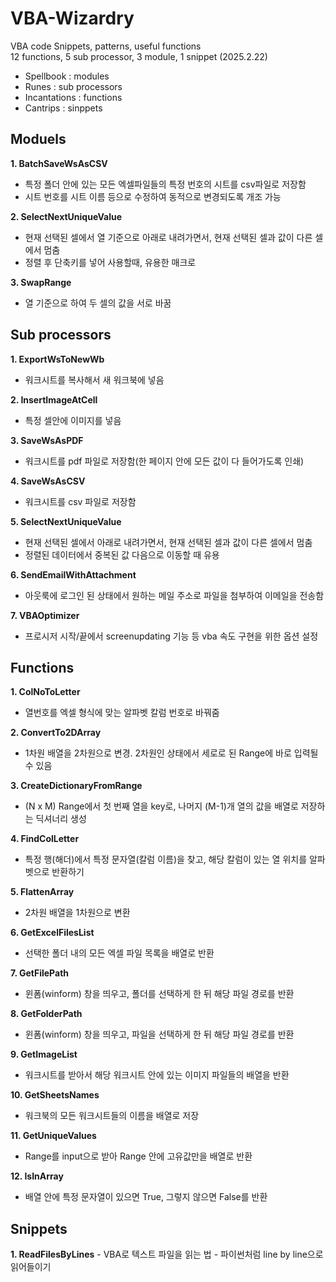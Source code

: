 # VBA-Wizardry
VBA code Snippets, patterns, useful functions <br>
12 functions, 5 sub processor, 3 module, 1 snippet (2025.2.22)

- Spellbook : modules
- Runes : sub processors
- Incantations : functions
- Cantrips : sinppets

## Moduels
**1. BatchSaveWsAsCSV**
  - 특정 폴더 안에 있는 모든 엑셀파일들의 특정 번호의 시트를 csv파일로 저장함
  - 시트 번호를 시트 이름 등으로 수정하여 동적으로 변경되도록 개조 가능

**2. SelectNextUniqueValue**
  - 현재 선택된 셀에서 열 기준으로 아래로 내려가면서, 현재 선택된 셀과 값이 다른 셀에서 멈춤
  - 정렬 후 단축키를 넣어 사용할때, 유용한 매크로

**3. SwapRange**
  - 열 기준으로 하여 두 셀의 값을 서로 바꿈

## Sub processors

**1. ExportWsToNewWb**
  - 워크시트를 복사해서 새 워크북에 넣음

**2. InsertImageAtCell**
  - 특정 셀안에 이미지를 넣음

**3. SaveWsAsPDF**
  - 워크시트를 pdf 파일로 저장함(한 페이지 안에 모든 값이 다 들어가도록 인쇄)

**4. SaveWsAsCSV**
  - 워크시트를 csv 파일로 저장함

**5. SelectNextUniqueValue**
  - 현재 선택된 셀에서 아래로 내려가면서, 현재 선택된 셀과 값이 다른 셀에서 멈춤
  - 정렬된 데이터에서 중복된 값 다음으로 이동할 때 유용

**6. SendEmailWithAttachment**
  - 아웃룩에 로그인 된 상태에서 원하는 메일 주소로 파일을 첨부하여 이메일을 전송함 

**7. VBAOptimizer**
   - 프로시저 시작/끝에서 screenupdating 기능 등 vba 속도 구현을 위한 옵션 설정
  
## Functions

**1. ColNoToLetter**
  - 열번호를 엑셀 형식에 맞는 알파벳 칼럼 번호로 바꿔줌 

**2. ConvertTo2DArray**
  - 1차원 배열을 2차원으로 변경. 2차원인 상태에서 세로로 된 Range에 바로 입력될 수 있음

**3. CreateDictionaryFromRange**
  - (N x M) Range에서 첫 번째 열을 key로, 나머지 (M-1)개 열의 값을 배열로 저장하는 딕셔너리 생성

**4. FindColLetter**
   - 특정 행(해더)에서 특정 문자열(칼럼 이름)을 찾고, 해당 칼럼이 있는 열 위치를 알파벳으로 반환하기

**5. FlattenArray**
   - 2차원 배열을 1차원으로 변환

**6. GetExcelFilesList**
  - 선택한 폴더 내의 모든 엑셀 파일 목록을 배열로 반환

**7. GetFilePath**
   - 윈폼(winform) 창을 띄우고, 폴더를 선택하게 한 뒤 해당 파일 경로를 반환

**8. GetFolderPath**
   - 윈폼(winform) 창을 띄우고, 파일을 선택하게 한 뒤 해당 파일 경로를 반환

**9. GetImageList**
  - 워크시트를 받아서 해당 워크시트 안에 있는 이미지 파일들의 배열을 반환

**10. GetSheetsNames**
  - 워크북의 모든 워크시트들의 이름을 배열로 저장

**11. GetUniqueValues**
  - Range를 input으로 받아 Range 안에 고유값만을 배열로 반환

**12. IsInArray**
   - 배열 안에 특정 문자열이 있으면 True, 그렇지 않으면 False를 반환

## Snippets

**1. ReadFilesByLines**
    - VBA로 텍스트 파일을 읽는 법
    - 파이썬처럼 line by line으로 읽어들이기
